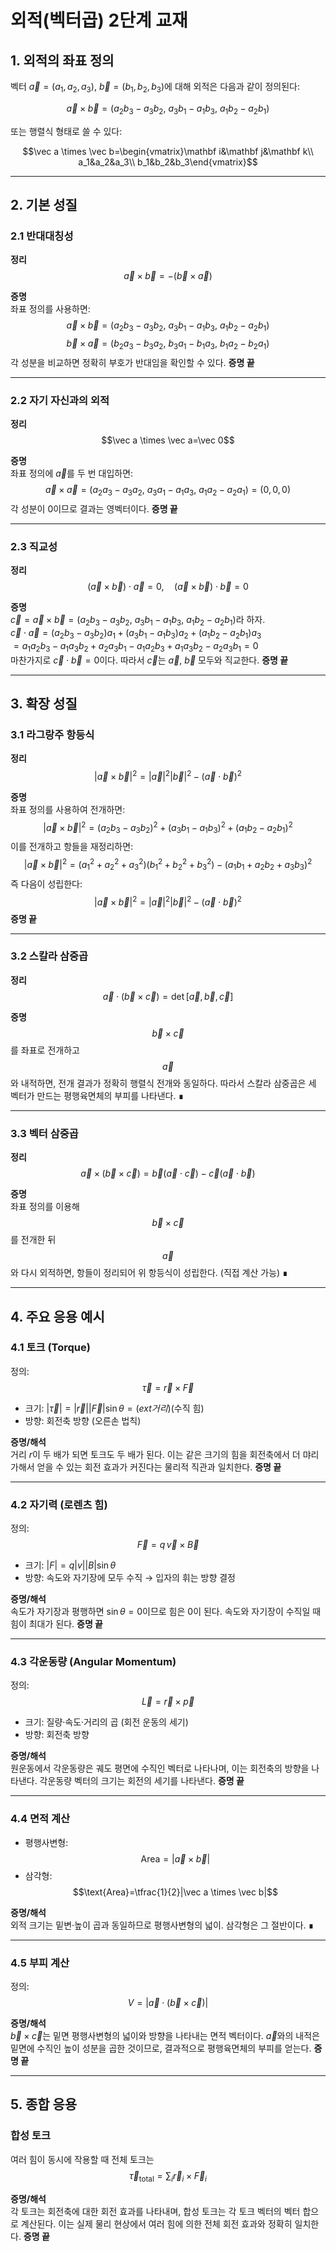 # 외적(벡터곱) 2단계 교재

## 1. 외적의 좌표 정의

벡터 $\vec a=(a_1,a_2,a_3)$, $\vec b=(b_1,b_2,b_3)$에 대해 외적은 다음과 같이 정의된다:

$$\vec a \times \vec b=(a_2b_3-a_3b_2,\ a_3b_1-a_1b_3,\ a_1b_2-a_2b_1)$$

또는 행렬식 형태로 쓸 수 있다:

$$\vec a \times \vec b=\begin{vmatrix}\mathbf i&\mathbf j&\mathbf k\\ a_1&a_2&a_3\\ b_1&b_2&b_3\end{vmatrix}$$

---

## 2. 기본 성질

### 2.1 반대대칭성

**정리**  
$$\vec a \times \vec b=-(\vec b \times \vec a)$$

**증명**  
좌표 정의를 사용하면:  
$$\vec a \times \vec b=(a_2b_3-a_3b_2,\ a_3b_1-a_1b_3,\ a_1b_2-a_2b_1)$$
$$\vec b \times \vec a=(b_2a_3-b_3a_2,\ b_3a_1-b_1a_3,\ b_1a_2-b_2a_1)$$
각 성분을 비교하면 정확히 부호가 반대임을 확인할 수 있다. **증명 끝**

---

### 2.2 자기 자신과의 외적

**정리**  
$$\vec a \times \vec a=\vec 0$$

**증명**  
좌표 정의에 $\vec a$를 두 번 대입하면:  
$$\vec a \times \vec a=(a_2a_3-a_3a_2,\ a_3a_1-a_1a_3,\ a_1a_2-a_2a_1)=(0,0,0)$$
각 성분이 0이므로 결과는 영벡터이다. **증명 끝**

---

### 2.3 직교성

**정리**  
$$(\vec a \times \vec b)\cdot \vec a=0,\quad (\vec a \times \vec b)\cdot \vec b=0$$

**증명**  
$\vec c=\vec a \times \vec b=(a_2b_3-a_3b_2,\ a_3b_1-a_1b_3,\ a_1b_2-a_2b_1)$라 하자.  
$\vec c \cdot \vec a = (a_2b_3-a_3b_2)a_1 + (a_3b_1-a_1b_3)a_2 + (a_1b_2-a_2b_1)a_3$  
$= a_1a_2b_3 - a_1a_3b_2 + a_2a_3b_1 - a_1a_2b_3 + a_1a_3b_2 - a_2a_3b_1 = 0$  
마찬가지로 $\vec c \cdot \vec b = 0$이다. 따라서 $\vec c$는 $\vec a$, $\vec b$ 모두와 직교한다. **증명 끝**

---

## 3. 확장 성질

### 3.1 라그랑주 항등식

**정리**  
$$|\vec a \times \vec b|^2=|\vec a|^2|\vec b|^2-(\vec a \cdot \vec b)^2$$

**증명**  
좌표 정의를 사용하여 전개하면:  
$$|\vec a \times \vec b|^2=(a_2b_3-a_3b_2)^2+(a_3b_1-a_1b_3)^2+(a_1b_2-a_2b_1)^2$$
이를 전개하고 항들을 재정리하면:  
$$|\vec a \times \vec b|^2=(a_1^2+a_2^2+a_3^2)(b_1^2+b_2^2+b_3^2)-(a_1b_1+a_2b_2+a_3b_3)^2$$
즉 다음이 성립한다:  
$$|\vec a \times \vec b|^2=|\vec a|^2|\vec b|^2-(\vec a \cdot \vec b)^2$$
**증명 끝**

---

### 3.2 스칼라 삼중곱

**정리**  
$$\vec a \cdot (\vec b \times \vec c)=\det[\vec a,\vec b,\vec c]$$

**증명**  
$$\vec b \times \vec c$$ 를 좌표로 전개하고 $$\vec a$$ 와 내적하면, 전개 결과가 정확히 행렬식 전개와 동일하다. 따라서 스칼라 삼중곱은 세 벡터가 만드는 평행육면체의 부피를 나타낸다. ∎

---

### 3.3 벡터 삼중곱

**정리**  
$$\vec a \times (\vec b \times \vec c)=\vec b(\vec a \cdot \vec c)-\vec c(\vec a \cdot \vec b)$$

**증명**  
좌표 정의를 이용해 $$\vec b \times \vec c$$ 를 전개한 뒤 $$\vec a$$ 와 다시 외적하면, 항들이 정리되어 위 항등식이 성립한다. (직접 계산 가능) ∎

---

## 4. 주요 응용 예시

### 4.1 토크 (Torque)

정의:  
$$\vec \tau=\vec r \times \vec F$$

- 크기: $|\vec \tau|=|\vec r||\vec F|\sin\theta=(	ext{거리})(\text{수직 힘})$  
- 방향: 회전축 방향 (오른손 법칙)  

**증명/해석**  
거리 $r$이 두 배가 되면 토크도 두 배가 된다. 이는 같은 크기의 힘을 회전축에서 더 먀리 가해서 얻을 수 있는 회전 효과가 커진다는 물리적 직관과 일치한다. **증명 끝**

---

### 4.2 자기력 (로렌츠 힘)

정의:  
$$\vec F=q\,\vec v \times \vec B$$

- 크기: $|F|=q|v||B|\sin\theta$  
- 방향: 속도와 자기장에 모두 수직 → 입자의 휘는 방향 결정  

**증명/해석**  
속도가 자기장과 평행하면 $\sin\theta=0$이므로 힘은 0이 된다. 속도와 자기장이 수직일 때 힘이 최대가 된다. **증명 끝**

---

### 4.3 각운동량 (Angular Momentum)

정의:  
$$\vec L=\vec r \times \vec p$$

- 크기: 질량·속도·거리의 곱 (회전 운동의 세기)  
- 방향: 회전축 방향  

**증명/해석**  
원운동에서 각운동량은 궤도 평면에 수직인 벡터로 나타나며, 이는 회전축의 방향을 나타낸다. 각운동량 벡터의 크기는 회전의 세기를 나타낸다. **증명 끝**

---

### 4.4 면적 계산

- 평행사변형: $$\text{Area}=|\vec a \times \vec b|$$  
- 삼각형: $$\text{Area}=\tfrac{1}{2}|\vec a \times \vec b|$$

**증명/해석**  
외적 크기는 밑변·높이 곱과 동일하므로 평행사변형의 넓이. 삼각형은 그 절반이다. ∎

---

### 4.5 부피 계산

정의:  
$$V=|\vec a \cdot (\vec b \times \vec c)|$$

**증명/해석**  
$\vec b \times \vec c$는 밑면 평행사변형의 넓이와 방향을 나타내는 면적 벡터이다. $\vec a$와의 내적은 밑면에 수직인 높이 성분을 곱한 것이므로, 결과적으로 평행육면체의 부피를 얻는다. **증명 끝**

---

## 5. 종합 응용

### 합성 토크

여러 힘이 동시에 작용할 때 전체 토크는  
$$\vec \tau_{\text{total}}=\sum_i \vec r_i \times \vec F_i$$

**증명/해석**  
각 토크는 회전축에 대한 회전 효과를 나타내며, 합성 토크는 각 토크 벡터의 벡터 합으로 계산된다. 이는 실제 물리 현상에서 여러 힘에 의한 전체 회전 효과와 정확히 일치한다. **증명 끝**
